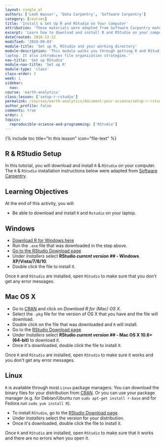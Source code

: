 ```yaml
---
layout: single_el
authors: ['Leah Wasser', 'Data Carpentry', 'Software Carpentry']
category: [courses]
title: 'Install & Set Up R and RStudio on Your Computer'
attribution: 'These materials were adapted from Software Carpentry materials by Earth Lab.'
excerpt: 'Learn how to download and install R and RStudio on your computer.'
dateCreated: 2016-12-12
modified: '2019-09-03'
module-title: 'Set up R, RStudio and your working directory'
module-description: 'This module walks you through getting R and RStudio set up on your
laptop. It also introduces file organization strategies.'
nav-title: 'Set up RStudio'
module-nav-title: 'Set up R'
module-type: 'class'
class-order: 2
week: 1
sidebar:
  nav:
course: 'earth-analytics'
class-lesson: ['setup-r-rstudio']
permalink: /courses/earth-analytics/document-your-science/setup-r-rstudio/
author_profile: false
comments: true
order: 1
topics:
  reproducible-science-and-programming: ['RStudio']
---
```


{% include toc title="In this lesson" icon="file-text" %}


##  R & RStudio Setup

In this tutorial, you will download and install `R` & `RStudio`
on your computer. The `R` & `RStudio` installation instructions below were adapted from
<a href="http://software-carpentry.org/" target="_blank"> Software Carpentry</a>.

<div class='notice--success' markdown="1">

## <i class="fa fa-graduation-cap" aria-hidden="true"></i> Learning Objectives
At the end of this activity, you will:

* Be able to download and install `R` and `Rstudio` on your laptop.

</div>

## Windows

*  <a href="http://cran.r-project.org/bin/windows/base/release.htm" target="_blank">Download R for Windows here</a>
*   Run the `.exe` file that was downloaded in the step above.
*  <a href="http://www.rstudio.com/ide/download/desktop" target="_blank">Go to the RStudio Download page</a>
*  Under *Installers* select **RStudio *current version ##* - Windows XP/Vista/7/8/10**.
*  Double click the file to install it.

Once `R` and `RStudio` are installed, open `RStudio` to make sure that you don't get
any error messages.

## Mac OS X

* Go to <a href="http://cran.r-project.org" target="_blank">CRAN</a> and click
on *Download R for (Mac) OS X*.
* Select the `.pkg` file for the version of OS X that you have and the file
will download.
* Double click on the file that was downloaded and `R` will install.
* Go to the <a href="http://www.rstudio.com/ide/download/desktop" target="_blank">RStudio Download page</a>.
* Under *Installers* select <b>RStudio *current version ##* - Mac OS X 10.6+ (64-bit)</b> to download it.
* Once it's downloaded, double click the file to install it.

Once `R` and `RStudio` are installed, open `RStudio` to make sure it works and you
don't get any error messages.

## Linux

`R` is available through most `Linux` package managers. You can download the binary
files for your distribution from
<a href="http://cran.r-project.org/index.html" target="_blank">CRAN</a>.
Or you can use your package manager (e.g. for Debian/Ubuntu run
`sudo apt-get install r-base` and for Fedora run `sudo yum install R`).

* To install `RStudio`, go to the
<a href="http://www.rstudio.com/ide/download/desktop" target="_blank">RStudio Download page</a>.
* Under *Installers* select the version for your distribution.
* Once it's downloaded, double click the file to install it.


Once `R` and `RStudio` are installed, open `RStudio` to make sure that it works
and there are no errors when you open it.
